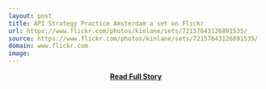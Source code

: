 ```yaml
---
layout: post
title: API Strategy Practice Amsterdam a set on Flickr
url: https://www.flickr.com/photos/kinlane/sets/72157643126891535/
source: https://www.flickr.com/photos/kinlane/sets/72157643126891535/
domain: www.flickr.com
image: 
---
```


<p></p>
<center><p><a href="https://www.flickr.com/photos/kinlane/sets/72157643126891535/" style='padding:25px; font-sze:18px; font-weight: bold;'>Read Full Story</a></p></center>
